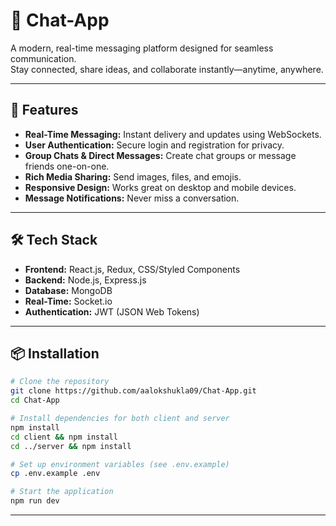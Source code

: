 # 💬 Chat-App

A modern, real-time messaging platform designed for seamless communication.  
Stay connected, share ideas, and collaborate instantly—anytime, anywhere.

---

## 🚀 Features

- **Real-Time Messaging:** Instant delivery and updates using WebSockets.
- **User Authentication:** Secure login and registration for privacy.
- **Group Chats & Direct Messages:** Create chat groups or message friends one-on-one.
- **Rich Media Sharing:** Send images, files, and emojis.
- **Responsive Design:** Works great on desktop and mobile devices.
- **Message Notifications:** Never miss a conversation.

---

## 🛠️ Tech Stack

- **Frontend:** React.js, Redux, CSS/Styled Components
- **Backend:** Node.js, Express.js
- **Database:** MongoDB
- **Real-Time:** Socket.io
- **Authentication:** JWT (JSON Web Tokens)

---

## 📦 Installation

```bash
# Clone the repository
git clone https://github.com/aalokshukla09/Chat-App.git
cd Chat-App

# Install dependencies for both client and server
npm install
cd client && npm install
cd ../server && npm install

# Set up environment variables (see .env.example)
cp .env.example .env

# Start the application
npm run dev
```

---

